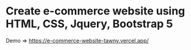 # Create e-commerce website using HTML, CSS, Jquery, Bootstrap 5
Demo => https://e-commerce-website-tawny.vercel.app/
